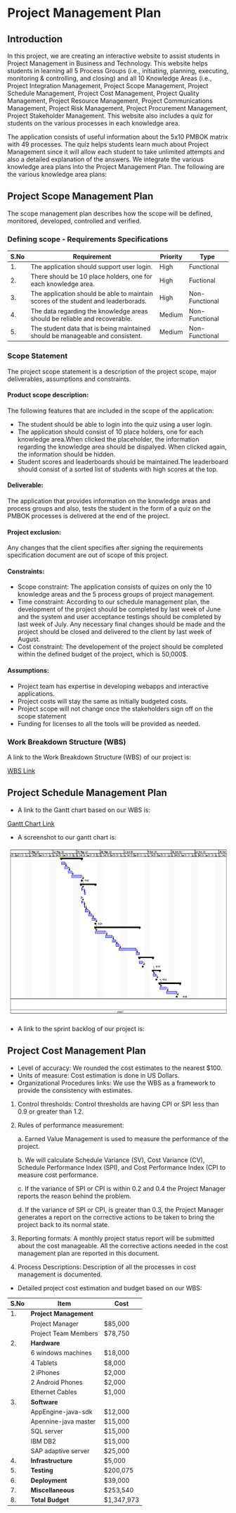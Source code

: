 # Project Management Plan
## Introduction

In this project, we are creating an interactive website to assist students in Project Management in Business and Technology. This website helps students in learning all 5 Process Groups (i.e., initiating, planning, executing, monitoring & controlling, and closing) and all 10 Knowledge Areas (i.e., Project Integration Management, Project Scope Management, Project Schedule Management, Project Cost Management, Project Quality Management, Project Resource Management, Project Communications Management, Project Risk Management, Project Procurement Management, Project Stakeholder Management. This website also includes a quiz for students on the various processes in each knowledge area.

The application consists of useful information about the 5x10 PMBOK matrix with 49 processes. The quiz helps students learn much about Project Management since it will allow each student to take unlimited attempts and also a detailed explanation of the answers.
We integrate the various knowledge area plans into the Project Management Plan. The following are the various knowledge area plans:

## Project Scope Management Plan

The scope management plan describes how the scope will be defined, monitored, developed, controlled and verified. 
### Defining scope - Requirements Specifications
| S.No    |   Requirement |   Priority    |   Type |
| ----    |   ----------- |   --------    |   ---- |
| 1.      |   The application should support user login.   |   High    |   Functional |
| 2.      |    There should be 10 place holders, one for each knowledge area.     | High  | Fuctional |
| 3.      |   The application should be able to maintain scores of the student and leaderborads.  |   High  |   Non-Functional |
| 4.      |   The data regarding the knowledge areas should be reliable and recoverable.    |   Medium  | Non-Functional |
| 5.    | The student data that is being maintained should be manageable and consistent.   | Medium    | Non-Functional |

### Scope Statement
The project scope statement is a description of the project scope, major deliverables, assumptions and constraints.
#### Product scope description:
The following features that are included in the scope of the application:
- The student should be able to login into the quiz using a user login.
- The application should consist of 10 place holders, one for each knowledge area.When clicked the placeholder, the information regarding the knowledge area should be dispalyed. When clicked again, the information should be hidden.
- Student scores and leaderboards should be maintained.The leaderboard should consist of a sorted list of students with high scores at the top.
#### Deliverable:
The application that provides information on the knowledge areas and process groups and also, tests the student in the form of a quiz on the PMBOK processes is delivered at the end of the project.
#### Project exclusion:
Any changes that the client specifies after signing the requirements specification document are out of scope of this project.
#### Constraints:
- Scope constraint: The application consists of quizes on only the 10 knowledge areas and the 5 process groups of project management.
- Time constraint: According to our schedule management plan, the development of the project should be completed by last week of June and the system and user acceptance testings should be completed by last week of July. Any necessary final changes should be made and the project should be closed and delivered to the client by last week of August.
- Cost constraint: The developement of the project should be completed within the defined budget of the project, which is 50,000$.
#### Assumptions:
- Project team has expertise in developing webapps and interactive applications.
- Project costs will stay the same as initially budgeted costs.
- Project scope will not change once the stakeholders sign off on the scope statement
- Funding for licenses to all the tools will be provided as needed.

### Work Breakdown Structure (WBS)
A link to the Work Breakdown Structure (WBS) of our project is:

[WBS Link](https://github.com/Divyaharshini/pmbok_quiz/blob/master/docs/wbs.md)

## Project Schedule Management Plan

- A link to the Gantt chart based on our WBS is:

[Gantt Chart Link](https://github.com/Divyaharshini/pmbok_quiz/blob/master/docs/ganttChart.pod)

- A screenshot to our gantt chart is:

![Gantt chart screenshot](https://github.com/Divyaharshini/pmbok_quiz/blob/master/images/ganttChartScreenshot.png)

- A link to the sprint backlog of our project is:


## Project Cost Management Plan

- Level of accuracy:
We rounded the cost estimates to the nearest $100.
- Units of measure:
Cost estimation is done in US Dollars.
- Organizational Procedures links:
We use the WBS as a framework to provide the consistency with estimates.
1. Control thresholds:
    Control thresholds are having CPI or SPI less than 0.9 or greater than 1.2.
1. Rules of performance measurement:

    a.	Earned Value Management is used to measure the performance of the project.

    b.	We will calculate Schedule Variance (SV), Cost Variance (CV), Schedule Performance Index (SPI), and Cost Performance Index (CPI to measure cost performance.

    c.	If the variance of SPI or CPI is within 0.2 and 0.4 the Project Manager reports the reason behind the problem.

    d.	 If the variance of SPI or CPI, is greater than 0.3, the Project Manager generates a report on the corrective actions to be taken to bring the project back to its normal state.

1. Reporting formats:
    A monthly project status report will be submitted about the cost manageable. All the corrective actions needed in the cost management plan are reported in this document.
1. Process Descriptions:
    Description of all the processes in cost management is documented.

- Detailed project cost estimation and budget based on our WBS:

| S.No	| Item	| Cost |
|-------|-------|------|
| 1. | __**Project Management**__ | |
| | Project Manager  | $85,000 |
| | Project Team Members  | $78,750 |
| 2. | __**Hardware**__ | |
| | 6 windows machines | $18,000 |
| | 4 Tablets | $8,000 |
| | 2 iPhones | $2,000 |
| | 2 Android Phones | $2,000 |
| | Ethernet Cables | $1,000 |
| 3. | __**Software**__ | |
| | AppEngine-java-sdk | $12,000 |
| | Apennine-java master | $15,000 |
| | SQL server | $15,000 |
| | IBM DB2 | $15,000 |
| | SAP adaptive server | $25,000 |
| 4. | __**Infrastructure**__ | $5,000 |
| 5. | __**Testing**__ | $200,075 |
| 6. | __**Deployment**__ | $39,000 |
| 7. | __**Miscellaneous**__ | $253,540 |
| 8. | __**Total Budget**__ | $1,347,973 |
